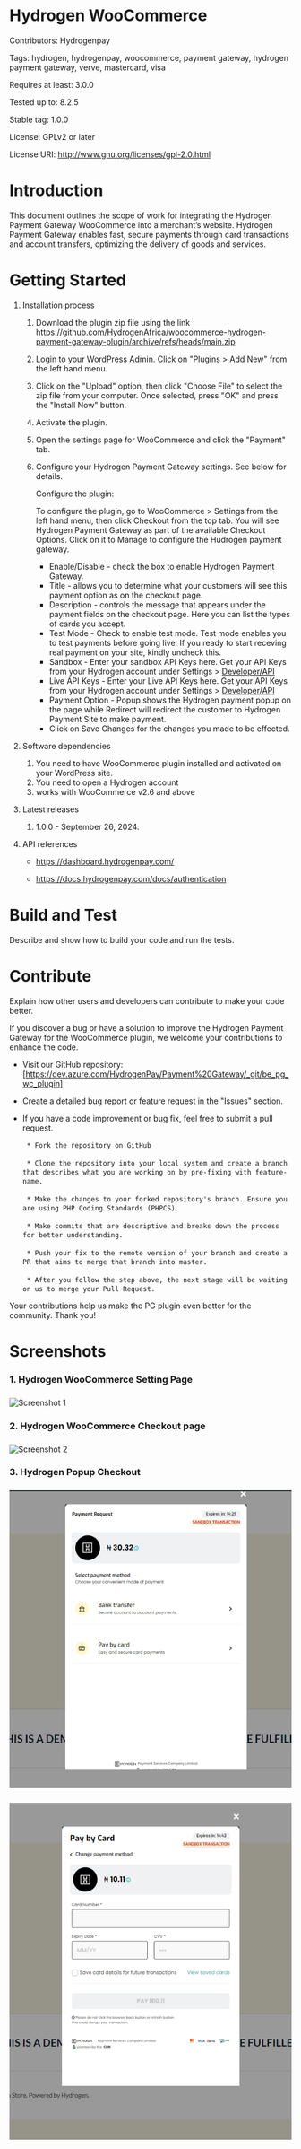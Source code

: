 # Hydrogen WooCommerce

Contributors: Hydrogenpay

Tags: hydrogen, hydrogenpay, woocommerce, payment gateway, hydrogen payment gateway, verve, mastercard, visa

Requires at least: 3.0.0

Tested up to: 8.2.5

Stable tag: 1.0.0

License: GPLv2 or later

License URI: http://www.gnu.org/licenses/gpl-2.0.html

# Introduction 

This document outlines the scope of work for integrating the Hydrogen Payment Gateway WooCommerce into a merchant’s website. Hydrogen Payment Gateway enables fast, secure payments through card transactions and account transfers, optimizing the delivery of goods and services.

# Getting Started

1.	Installation process

    1.  Download the plugin zip file using the link https://github.com/HydrogenAfrica/woocommerce-hydrogen-payment-gateway-plugin/archive/refs/heads/main.zip
    2.  Login to your WordPress Admin. Click on "Plugins > Add New" from the left hand menu.
    3.  Click on the "Upload" option, then click "Choose File" to select the zip file from your computer. Once selected, press "OK" and press the "Install Now" button.
    4.  Activate the plugin.
    5.  Open the settings page for WooCommerce and click the "Payment" tab.
    6.  Configure your Hydrogen Payment Gateway settings. See below for details.

        Configure the plugin:

        To configure the plugin, go to WooCommerce > Settings from the left hand menu, then click Checkout from the top tab. You will see Hydrogen Payment Gateway as part of the available Checkout Options. Click on it to Manage to configure the Hudrogen payment gateway.

        * Enable/Disable - check the box to enable Hydrogen Payment Gateway.
        * Title - allows you to determine what your customers will see this payment option as on the checkout page.
        * Description - controls the message that appears under the payment fields on the checkout page. Here you can list the types of cards you accept.
        * Test Mode - Check to enable test mode. Test mode enables you to test payments before going live. If you ready to start receving real payment on your site, kindly uncheck this.
        * Sandbox - Enter your sandbox API Keys here. Get your API Keys from your Hydrogen account under Settings > [Developer/API]([url](https://dashboard.hydrogenpay.com/merchant/profile/api-integration))
        * Live API Keys - Enter your Live API Keys here. Get your API Keys from your Hydrogen account under Settings > [Developer/API]([url](https://dashboard.hydrogenpay.com/merchant/profile/api-integration))
        * Payment Option - Popup shows the Hydrogen payment popup on the page while Redirect will redirect the customer to Hydrogen Payment Site to make payment.
        * Click on Save Changes for the changes you made to be effected.

2.	Software dependencies

    1. You need to have WooCommerce plugin installed and activated on your WordPress site.
    2. You need to open a Hydrogen account
    3. works with WooCommerce v2.6 and above

3.	Latest releases

    1. 1.0.0 - September 26, 2024.


4.	API references

    * https://dashboard.hydrogenpay.com/

    * https://docs.hydrogenpay.com/docs/authentication

# Build and Test
Describe and show how to build your code and run the tests. 

# Contribute
Explain how other users and developers can contribute to make your code better. 

If you discover a bug or have a solution to improve the Hydrogen Payment Gateway for the WooCommerce plugin,
we welcome your contributions to enhance the code.

 * Visit our GitHub repository: [https://dev.azure.com/HydrogenPay/Payment%20Gateway/_git/be_pg_wc_plugin]

 * Create a detailed bug report or feature request in the "Issues" section.

 * If you have a code improvement or bug fix, feel free to submit a pull request.

        * Fork the repository on GitHub

        * Clone the repository into your local system and create a branch that describes what you are working on by pre-fixing with feature-name.

        * Make the changes to your forked repository's branch. Ensure you are using PHP Coding Standards (PHPCS).

        * Make commits that are descriptive and breaks down the process for better understanding.

        * Push your fix to the remote version of your branch and create a PR that aims to merge that branch into master.
        
        * After you follow the step above, the next stage will be waiting on us to merge your Pull Request.

 Your contributions help us make the PG plugin even better for the community. Thank you!

 # Screenshots

### 1. Hydrogen WooCommerce Setting Page

###

![Screenshot 1](https://github.com/HydrogenAfrica/woocommerce-hydrogen-payment-gateway-plugin/blob/staging/assets/images/screenshot-img1.png)

### 2. Hydrogen WooCommerce Checkout page

###

![Screenshot 2](https://github.com/HydrogenAfrica/woocommerce-hydrogen-payment-gateway-plugin/blob/staging/assets/images/screenshot-img2.png)

### 3. Hydrogen Popup Checkout

###

![Screenshot 3](https://github.com/HydrogenAfrica/hydrogen-payment-gateway-for-woocommerce/blob/staging/assets/images/screenshot-img3.png)

###

![Screenshot 4](https://github.com/HydrogenAfrica/hydrogen-payment-gateway-for-woocommerce/blob/staging/assets/images/screenshot-img4.png)
